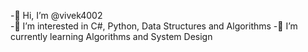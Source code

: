 -👋 Hi, I’m @vivek4002  
-👀 I’m interested in C#, Python, Data Structures and Algorithms 
-🌱 I’m currently learning Algorithms and System Design 


<!---
vivek4002/vivek4002 is a ✨ special ✨ repository because its `README.md` (this file) appears on your GitHub profile.
You can click the Preview link to take a look at your changes.
--->
